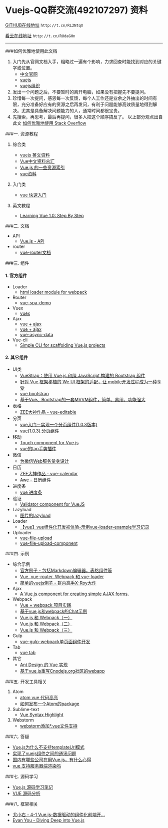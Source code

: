 # Vuejs-QQ群交流(492107297) 资料

[GITHUB在线地址](http://t.cn/RL2NtqX) `http://t.cn/RL2NtqX`

[看云在线地址](http://t.cn/RUdaGHn) `http://t.cn/RUdaGHn`

---

###如何优雅地使用此文档
1. 入门先从官网文档入手，粗略过一遍有个影响，力求回查时能找到对应的关键字或位置。
    - [中文官网](http://cn-stage.vuejs.org/) 
    - [vuejs](http://cn.vuejs.org/) 
    - [vuejs组织](https://github.com/vuejs)
2. 发出一个问题之后，不要暂时的离开电脑，如果没有把握先不要提问。
3. 珍惜每一次提问，感恩每一次反馈，每个人工作还是业余之外抽出的时间有限，充分准备好应有的资源之后再发问，有利于问题能够高效质量地得到解决。尤其是具备解决问题能力的人，通常时间都很宝贵。
4. 先搜索，再思考，最后再提问，很多人把这个顺序搞反了。
以上部分观点出自此文 [如何优雅地使用 Stack Overflow](http://www.zhihu.com/question/20824615)

###一. 资源教程

1. 综合类
    - [vuejs 英文资料](https://github.com/vuejs/awesome-vue)
    - [Vue中文资料总汇](https://shimo.im/s/ab53739d-ca98-bd1e-aea0-fcc7378c6bb3)
    - [Vue.js 的一些资源索引](http://segmentfault.com/a/1190000000411057)
    - [vue资料](http://www.jianshu.com/p/afd8e1db7d9b)

2. 入门类
    - [vue 快速入门](http://segmentfault.com/a/1190000003968020)

3. 英文教程
    - [Learning Vue 1.0: Step By Step](https://laracasts.com/series/learning-vue-step-by-step/)
    
###二. 文档

- API
    - [Vue.js - API](http://cn-stage.vuejs.org/api/)
- router
    - [vue-router文档](http://router.vuejs.org/zh-cn/index.html)

###三. 组件

#### 1. 官方组件

- Loader
    - [html loader module for webpack](https://github.com/vuejs/vue-html-loader)
- Router
    - [vue-spa-demo](https://github.com/lazyhero/vue-spa-demo)
- Vuex
    - [vuex](http://vuex.vuejs.org/zh-cn/intro.html)
- Ajax
    - [vue + ajax](https://github.com/vuejs/vue-hackernews/blob/gh-pages/src/components/NewsView.vue#L61)
    - [vue + ajax](https://github.com/vuejs/vue-resource)
    - [vue-async-data](https://github.com/vuejs/vue-async-data)  
- Vue-cli
    - [Simple CLI for scaffolding Vue.js projects](https://github.com/vuejs/vue-cli)    
   
     
#### 2. 其它组件

- UI类
    - [VueStrap：使用 Vue.js 和纯 JavaScript 构建的 Bootstrap 组件](https://github.com/yuche/vue-strap)
    - [针对 Vue 框架移植的 We UI 框架的适配，让 mobile开发过程成为一种享受](https://github.com/aidenzou/vue-weui)
    - [vue bootstrap](http://yuche.github.io/vue-strap/)
    - [基于Vue、Bootstrap的一套MVVM组件，简单、易用、功能强大](https://github.com/bravf/VueUI)
- 表格
    - [ZEE大神作品 - vue-editable](https://github.com/jinzhe/vue-editable)
- 分页
    - [vue入门－实现一个分页组件(1.0.3版本)](http://segmentfault.com/a/1190000003931500)
    - [vue(1.0.3) 分页组件](https://github.com/cycgit/vue-pagination)
- 移动
    - [Touch component for Vue.js](https://github.com/vuejs/vue-touch)
    - [vue的tap手势插件](https://github.com/MeCKodo/vue-tap)
- 微信
    - [为微信Web服务量身设计](http://aidenzou.github.io/vue-weui/)
- 日历
    - [ZEE大神作品 - vue-calendar](https://github.com/jinzhe/vue-calendar)
    - [Awe - 日历组件](https://github.com/hilongjw/vue-datepicker)
- 进度条
    - [vue 进度条](https://github.com/greyby/vue-spinner)
- 验证
    - [Validator component for VueJS](https://github.com/vuejs/vue-validator)
- Lazyload    
    - [图片的lazyload](https://github.com/hilongjw/vue-lazyload)
- Loader 
    - [【vue】vue组件化开发初体验-示例vue-loader-example学习记录](http://segmentfault.com/a/1190000004060034)
- Uploader
     - [vue-file-upload](https://www.npmjs.com/package/vue-file-upload)
     - [vue-file-upload-component](https://www.npmjs.com/package/vue-file-upload-component)
     
###四. 示例

- 综合示例
    - [官方例子 - 包括Markdown编辑器，表格组件等](http://cn-stage.vuejs.org/examples/)    
    - [Vue, vue-router, Webpack 和 vue-loader](https://github.com/vingojw/vue-vueRouter-webpack)    
    - [简单的vuejs例子 - 群内高手X-Roy大作](https://github.com/KennyWho/vue-chestnut)    
- Ajax
    - [A Vue.js component for creating simple AJAX forms.](https://github.com/james2doyle/vue-ajax-form-component)
- Webpack
    - [Vue + webpack 项目实践](http://jiongks.name/blog/just-vue/)
    - [基于vue.js和webpack的Chat示例](http://segmentfault.com/a/1190000003630417)
    - [Vue.js 和 Webpack（一）](http://djyde.github.io/2015/08/29/vuejs-and-webpack-1/)
    - [Vue.js 和 Webpack（二）](http://djyde.github.io/2015/08/30/vuejs-and-webpack-2/)
    - [Vue.js 和 Webpack（三）](http://djyde.github.io/2015/08/31/vuejs-and-webpack-3/)
- Gulp
    - [vue-gulp-webpack单页面组件开发](https://github.com/JsAaron/vue-gulp-webpack)
- Tab
    - [vue tab](http://yuche.github.io/vue-strap/#tabs)
- 其它
    - [Ant Design 的 Vue 实现](http://okoala.github.io/vue-antd/#!/docs/introduce)
    - [基于vue.js重写Cnodejs.org社区的webapp](https://github.com/shinygang/Vue-cnodejs)

###五. 开发工具相关
    
1. Atom
    - [atom vue 代码高亮](https://github.com/CYBAI/language-vue-component)
    - [如何发布一个Atom的package](http://www.jianshu.com/p/98f99c20493c)
2. Sublime-text
    - [Vue Syntax Highlight](https://github.com/vuejs/vue-syntax-highlight)
3. Webstorm
    - [webstorm添加*.vue文件支持](http://www.lred.me/2016/01/07/webstorm%E6%B7%BB%E5%8A%A0-vue%E6%96%87%E4%BB%B6%E6%94%AF%E6%8C%81/)    
    
###六. 答疑

- [Vue.js为什么不支持templateUrl模式](http://www.jianshu.com/p/7f7f050c9edf)
- [实现了vuejs组件之间的通讯问题](https://github.com/jrainlau/vuejs-demo)
- [国内有哪些公司在用Vue.js，有什么心得](https://www.zhihu.com/question/38213423)
- [vue 支持服务器端渲染吗](https://www.zhihu.com/question/39149401)
        
###七. 源码学习

- [Vue.js 源码学习笔记](http://jiongks.name/blog/vue-code-review)
- [VUE 源码分析](http://www.cnblogs.com/sskyy/p/3695003.html)

###八. 框架相关

 - [尤小右 - 4-1 Vue.js-数据驱动的组件化前端开...](http://www.imooc.com/video/6346)
 - [Evan You - Diving Deep into Vue.js](https://simplecast.fm/s/5e60d9be)